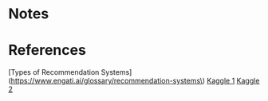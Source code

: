 # Notes

# References

[Types of Recommendation Systems](https://www.engati.ai/glossary/recommendation-systems\)
[Kaggle 1](https://www.engati.ai/glossary/recommendation-systems)
[Kaggle 2](https://www.kaggle.com/code/gspmoreira/recommender-systems-in-python-101)
